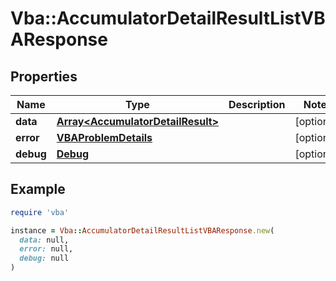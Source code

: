 # Vba::AccumulatorDetailResultListVBAResponse

## Properties

| Name | Type | Description | Notes |
| ---- | ---- | ----------- | ----- |
| **data** | [**Array&lt;AccumulatorDetailResult&gt;**](AccumulatorDetailResult.md) |  | [optional] |
| **error** | [**VBAProblemDetails**](VBAProblemDetails.md) |  | [optional] |
| **debug** | [**Debug**](Debug.md) |  | [optional] |

## Example

```ruby
require 'vba'

instance = Vba::AccumulatorDetailResultListVBAResponse.new(
  data: null,
  error: null,
  debug: null
)
```

